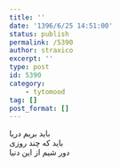 ```yaml
---
title: ''
date: '1396/6/25 14:51:00'
status: publish
permalink: /5390
author: straxico
excerpt: ''
type: post
id: 5390
category:
    - tytomood
tag: []
post_format: []
---
```

باید بریم دریا  
باید که چند روزی  
دور شیم از این دنیا